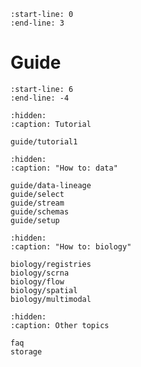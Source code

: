 ```{include} ../README.md
:start-line: 0
:end-line: 3
```

# Guide

```{include} ../README.md
:start-line: 6
:end-line: -4
```

```{toctree}
:hidden:
:caption: Tutorial

guide/tutorial1
```

```{toctree}
:hidden:
:caption: "How to: data"

guide/data-lineage
guide/select
guide/stream
guide/schemas
guide/setup
```

```{toctree}
:hidden:
:caption: "How to: biology"

biology/registries
biology/scrna
biology/flow
biology/spatial
biology/multimodal
```

```{toctree}
:hidden:
:caption: Other topics

faq
storage
```
